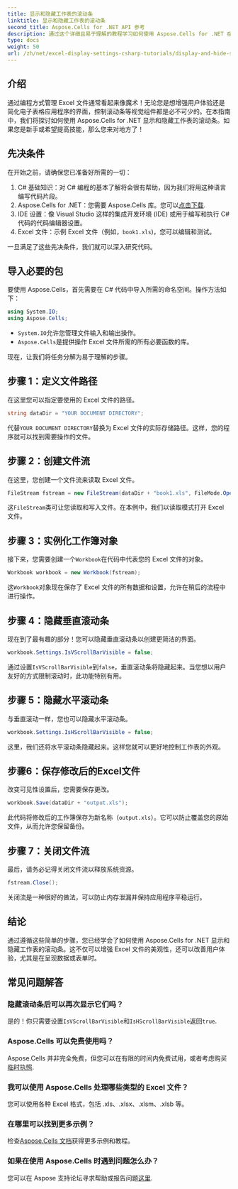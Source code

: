 ```yaml
---
title: 显示和隐藏工作表的滚动条
linktitle: 显示和隐藏工作表的滚动条
second_title: Aspose.Cells for .NET API 参考
description: 通过这个详细且易于理解的教程学习如何使用 Aspose.Cells for .NET 在 Excel 工作表中显示和隐藏滚动条。
type: docs
weight: 50
url: /zh/net/excel-display-settings-csharp-tutorials/display-and-hide-scroll-bars-of-worksheet/
---
```

## 介绍

通过编程方式管理 Excel 文件通常看起来像魔术！无论您是想增强用户体验还是简化电子表格应用程序的界面，控制滚动条等视觉组件都是必不可少的。在本指南中，我们将探讨如何使用 Aspose.Cells for .NET 显示和隐藏工作表的滚动条。如果您是新手或希望提高技能，那么您来对地方了！

## 先决条件

在开始之前，请确保您已准备好所需的一切：

1. C# 基础知识：对 C# 编程的基本了解将会很有帮助，因为我们将用这种语言编写代码片段。
2.  Aspose.Cells for .NET：您需要 Aspose.Cells 库。您可以[点击下载](https://releases.aspose.com/cells/net/).
3. IDE 设置：像 Visual Studio 这样的集成开发环境 (IDE) 或用于编写和执行 C# 代码的代码编辑器设置。
4.  Excel 文件：示例 Excel 文件（例如，`book1.xls`)，您可以编辑和测试。

一旦满足了这些先决条件，我们就可以深入研究代码。

## 导入必要的包

要使用 Aspose.Cells，首先需要在 C# 代码中导入所需的命名空间。操作方法如下：

```csharp
using System.IO;
using Aspose.Cells;
```

- `System.IO`允许您管理文件输入和输出操作。
- `Aspose.Cells`是提供操作 Excel 文件所需的所有必要函数的库。

现在，让我们将任务分解为易于理解的步骤。

## 步骤 1：定义文件路径

在这里您可以指定要使用的 Excel 文件的路径。


```csharp
string dataDir = "YOUR DOCUMENT DIRECTORY";
```
  
代替`YOUR DOCUMENT DIRECTORY`替换为 Excel 文件的实际存储路径。这样，您的程序就可以找到需要操作的文件。

## 步骤 2：创建文件流

在这里，您创建一个文件流来读取 Excel 文件。


```csharp
FileStream fstream = new FileStream(dataDir + "book1.xls", FileMode.Open);
```
  
这`FileStream`类可让您读取和写入文件。在本例中，我们以读取模式打开 Excel 文件。

## 步骤 3：实例化工作簿对象

接下来，您需要创建一个`Workbook`在代码中代表您的 Excel 文件的对象。


```csharp
Workbook workbook = new Workbook(fstream);
```
  
这`Workbook`对象现在保存了 Excel 文件的所有数据和设置，允许在稍后的流程中进行操作。

## 步骤 4：隐藏垂直滚动条

现在到了最有趣的部分！您可以隐藏垂直滚动条以创建更简洁的界面。


```csharp
workbook.Settings.IsVScrollBarVisible = false;
```
  
通过设置`IsVScrollBarVisible`到`false`，垂直滚动条将隐藏起来。当您想以用户友好的方式限制滚动时，此功能特别有用。

## 步骤 5：隐藏水平滚动条

与垂直滚动一样，您也可以隐藏水平滚动条。


```csharp
workbook.Settings.IsHScrollBarVisible = false;
```
  
这里，我们还将水平滚动条隐藏起来。这样您就可以更好地控制工作表的外观。

## 步骤6：保存修改后的Excel文件

改变可见性设置后，您需要保存更改。 


```csharp
workbook.Save(dataDir + "output.xls");
```
  
此代码将修改后的工作簿保存为新名称（`output.xls`）。它可以防止覆盖您的原始文件，从而允许您保留备份。

## 步骤 7：关闭文件流

最后，请务必记得关闭文件流以释放系统资源。


```csharp
fstream.Close();
```
  
关闭流是一种很好的做法，可以防止内存泄漏并保持应用程序平稳运行。

## 结论

通过遵循这些简单的步骤，您已经学会了如何使用 Aspose.Cells for .NET 显示和隐藏工作表的滚动条。这不仅可以增强 Excel 文件的美观性，还可以改善用户体验，尤其是在呈现数据或表单时。 

## 常见问题解答

### 隐藏滚动条后可以再次显示它们吗？  
是的！你只需要设置`IsVScrollBarVisible`和`IsHScrollBarVisible`返回`true`.

### Aspose.Cells 可以免费使用吗？  
Aspose.Cells 并非完全免费，但您可以在有限的时间内免费试用，或者考虑购买[临时执照](https://purchase.aspose.com/temporary-license/).

### 我可以使用 Aspose.Cells 处理哪些类型的 Excel 文件？  
您可以使用各种 Excel 格式，包括 .xls、.xlsx、.xlsm、.xlsb 等。

### 在哪里可以找到更多示例？  
检查[Aspose.Cells 文档](https://reference.aspose.com/cells/net/)获得更多示例和教程。

### 如果在使用 Aspose.Cells 时遇到问题怎么办？  
您可以在 Aspose 支持论坛寻求帮助或报告问题[这里](https://forum.aspose.com/c/cells/9).